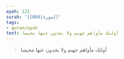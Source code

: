 ```yaml
---
ayah: 121
surah: '[[004|سورة]]'
tags:
- quran/ayah
text: أولئك مأواهم جهنم ولا يجدون عنها محيصا
---
```

> أولئك مأواهم جهنم ولا يجدون عنها محيصا
